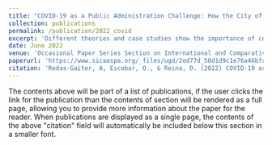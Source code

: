 ```yaml
---
title: "COVID-19 as a Public Administration Challenge: How the City of Palmira (Colombia) Implemented a Coordinated Strategy Based on Evidence"
collection: publications
permalink: /publication/2022_covid
excerpt: 'Different theories and case studies show the importance of coordination, evidence-based decisions, teamwork, and preparedness for successful public administrations. However, governments rarely had to face such unstable and chaotic situations as during the first months of the pandemic. In Palmira, a medium-sized city in Colombia, Covid-19 arrived rapidly, and the municipality had to make decisions before the national government defined its plan. One of the main challenges for public administrators was the lack of preparation and technical information describing the implications of the virus and its evolution. Also, the disease's consequences and the policies outcomes did not affect all populations equally. For this reason, it was necessary for the government of Palmira, which had been in office for less than three months when the pandemic started, to set the administrative capacity that would handle the situation while transmitting its new style of government characterized by active two-way communications with citizens and the use of technological aids. From a practitioner's perspective, this document pursues to describe how Palmira established a coordination scheme for its cabinet focused on four fundamental aspects: health, economic reactivation, social, and control. The main contribution of this document is to show how a new government, without the necessary technological resources and information sources, in a city with already many social problems, was able to face the pandemic and be recognized by the national government for its good practices.'
date: June 2022
venue: 'Occasional Paper Series Section on International and Comparative Administration of the American Society of Public Administration'
paperurl: 'https://www.sicaaspa.org/_files/ugd/2ed77d_50d1d9c1e76a46bfa5bcf8960cfb53ea.pdf'
citation: 'Rodas-Gaiter, A, Escobar, O., & Reina, D. (2022) COVID-19 as a Public Administration Challenge: How the City of Palmira (Colombia) Implemented a Coordinated Strategy Based on Evidence. Occasional Paper Series Section on International and Comparative Administration of the American Society of Public Administration, (4)84-91.'
---
```


The contents above will be part of a list of publications, if the user clicks the link for the publication than the contents of section will be rendered as a full page, allowing you to provide more information about the paper for the reader. When publications are displayed as a single page, the contents of the above "citation" field will automatically be included below this section in a smaller font.

